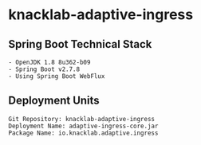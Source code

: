 # knacklab-adaptive-ingress

## Spring Boot Technical Stack

```
- OpenJDK 1.8 8u362-b09
- Spring Boot v2.7.8
- Using Spring Boot WebFlux
```

## Deployment Units

```
Git Repository: knacklab-adaptive-ingress
Deployment Name: adaptive-ingress-core.jar
Package Name: io.knacklab.adaptive.ingress
```
